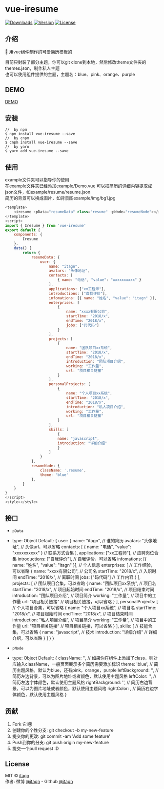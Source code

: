 # vue-iresume

<p>
  <a href="https://www.npmjs.com/package/vue-iresume.svg"><img src="https://img.shields.io/npm/dm/vue-iresume.svg" alt="Downloads"></a>
  <a href="https://www.npmjs.com/package/vue-iresume.svg"><img src="https://img.shields.io/npm/v/vue-iresume.svg" alt="Version"></a>
  <a href="https://www.npmjs.com/package/vue-iresume.svg"><img src="https://img.shields.io/npm/l/vue-iresume.svg" alt="License"></a>
</p>

## 介绍
:rocket: 用vue组件制作的可爱简历模板的  

目前只封装了部分主题，你可以git clone到本地，然后修改theme文件夹的themes.json，制作私人主题  
也可以使用组件提供的主题，主题名：blue、pink、orange、purple
## DEMO
[DEMO](https://itagn.github.io/vue-iresume/dist)  

## 安装
```text
//  by npm
$ npm install vue-iresume --save
//  by cnpm
$ cnpm install vue-iresume --save
//  by yarn
$ yarn add vue-iresume --save
```

## 使用  
example文件夹可以指导你的使用  
在example文件夹已经添加example/Demo.vue   可以把简历的详细内容提取成json文件，如example/resume/resume.json  
简历的背景可以换成图片，如背景图example/img/bg1.jpg
```javascript
<template>
    <iresume :pData="resumeData" class="resume" :pNode="resumeNode"></iresume>
</template>
<script>
import { Iresume } from 'vue-iresume'
export default {
    components: {
        Iresume
    },
    data() {
        return {
            resumeData: {
                user: {
                    name: "itagn",
                    avatars: "头像地址",
                    contacts: [
                        { name: "电话", "value": "xxxxxxxxxx" }
                    ],
                    applications: ["xx工程师"],
                    introductions: ["自我评价"],
                    infomations: [{ name: "姓名", "value": "itagn" }],
                    enterprises: [
                        {
                            name: "xxxx有限公司",
                            startTime: "2018/x",
                            endTime: "2018/x",
                            jobs: ["码代码"]
                        }
                    ],
                    projects: [
                        {
                            name: "团队项目xx系统",
                            startTime: "2018/x",
                            endTime: "2018/x",
                            introduction: "团队项目介绍",
                            working: "工作量",
                            url: "项目相关链接"
                        }
                    ],
                    personalProjects: [
                        {
                            name: "个人项目xx系统",
                            startTime: "2018/x",
                            endTime: "2018/x",
                            introduction: "私人项目介绍",
                            working: "工作量",
                            url: "项目相关链接"
                        }
                    ],
                    skills: [
                        {
                        name: "javascript",
                        introduction: "详细介绍"
                        }
                    ]
                }
            },
            resumeNode: {
                className: '.resume',
                theme: 'blue'
            },
        }
    }
}
</script>
<style></style>
```

## 接口
- `pData`   
- 
    type: Object
    Default: {
        user: {
            name: "itagn",  //  谁的简历
            avatars: "头像地址",  //  头像url，可以省略
            contacts: [
                { name: "电话", "value": "xxxxxxxxxx" }  //  联系方式合集
            ],
            applications: ["xx工程师"],  //  应聘岗位合集
            introductions: ["自我评价"],  //  自我评价，可以省略
            infomations: [{ name: "姓名", "value": "itagn" }],  //  个人信息
            enterprises: [  //  工作经验，可以省略
                {
                    name: "xxxx有限公司",   //  公司名
                    startTime: "2018/x",  //  入职时间
                    endTime: "2018/x",  //  离职时间
                    jobs: ["码代码"]  //  工作内容
                }
            ],
            projects: [  //  团队项目合集，可以省略
                {
                    name: "团队项目xx系统",  //  项目名
                    startTime: "2018/x",  //  项目起始时间
                    endTime: "2018/x",  //  项目结束时间
                    introduction: "团队项目介绍",  //  项目简介
                    working: "工作量",  //  项目中的工作量
                    url: "项目相关链接"  //  项目相关链接，可以省略
                }
            ],
            personalProjects: [  //  个人项目合集，可以省略
                {
                    name: "个人项目xx系统",  //  项目名
                    startTime: "2018/x",  //  项目起始时间
                    endTime: "2018/x",  //  项目结束时间
                    introduction: "私人项目介绍",  //  项目简介
                    working: "工作量",  //  项目中的工作量
                    url: "项目相关链接"  //  项目相关链接，可以省略
                }
            ],
            skills: [  //  技能合集，可以省略
                {
                    name: "javascript",  //  技术
                    introduction: "详细介绍"  //  详细介绍，可以省略
                }
            ]
        }
    }

- `pNode` 
- 
    type: Object
    Default: {
        className: '',  //  如果你在组件上添加了class，则对应输入className，一般页面展示多个简历需要添加标识
        theme: 'blue',  //  简历主题风格，默认为blue，还有pink，orange，purple
        leftBackground: '',  //  简历左边背景，可以为图片地址或者颜色，默认使用主题风格
        leftColor: '',  //  简历左边字体颜色，默认使用主题风格
        rightBackground: '',  //  简历右边背景，可以为图片地址或者颜色，默认使用主题风格
        rightColor: ,  //  简历右边字体颜色，默认使用主题风格
    }

## 贡献

1. Fork 它吧!
1. 创建你的个性分支: git checkout -b my-new-feature
1. 提交你的更改: git commit -am 'Add some feature'
1. Push到你的分支: git push origin my-new-feature
1. 提交一个pull request :D

## License
MIT © [itagn][1]  
作者: 微博 [@itagn][2] - Github [@itagn][3] 

[1]: https://www.npmjs.com/~itagn
[2]: https://weibo.com/p/1005053782707172
[3]: https://github.com/itagn
